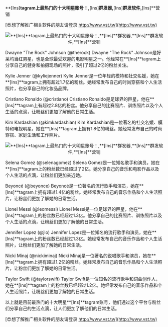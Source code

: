 **[Ins]**tagram上最热门的十大明星账号！,**[Ins]**群发器,**[Ins]**群发软件,**[Ins]**营销

[😍想了解推广相关软件的朋友请登录 http://www.vst.tw](http://www.vst.tw)

 <center><img src="https://vst.tw/MP4/tuiguang/png/2.png" alt="**[Ins]**tagram上最热门的十大明星账号！,**[Ins]**群发器,**[Ins]**群发软件,**[Ins]**营销"></center>

Dwayne "The Rock" Johnson (@therock)
Dwayne "The Rock" Johnson是好莱坞当红男星，也是全球最受欢迎的电影明星之一。他经常在**[Ins]**tagram上分享自己的健身和拍摄现场的照片，吸引了超过2亿的粉丝关注。

Kylie Jenner (@kyliejenner)
Kylie Jenner是一位年轻的模特和社交名媛，她在**[Ins]**tagram上拥有超过1.7亿的粉丝。她经常发布自己的时尚穿搭和个人生活照片，也分享自己的化妆品品牌。

Cristiano Ronaldo (@cristiano)
Cristiano Ronaldo是足球界的巨星，他在**[Ins]**tagram上有超过2.8亿的粉丝。他分享自己的比赛照片、训练照片以及个人生活的点滴，让粉丝们更加了解他的日常生活。

Kim Kardashian (@kimkardashian)
Kim Kardashian是一位著名的社交名媛、模特和电视明星，她在**[Ins]**tagram上拥有1.8亿的粉丝。她经常发布自己的时尚穿搭、家庭生活和工作照片。

 <center><img src="https://vst.tw/MP4/tuiguang/png/3.png" alt="**[Ins]**tagram上最热门的十大明星账号！,**[Ins]**群发器,**[Ins]**群发软件,**[Ins]**营销"></center>

Selena Gomez (@selenagomez)
Selena Gomez是一位知名歌手和演员，她在**[Ins]**tagram上的粉丝数已经超过了2亿。她分享自己的音乐和电影作品以及个人生活的点滴，让粉丝们更加亲近她。

Beyoncé (@beyonce)
Beyoncé是一位著名的流行歌手和演员，她在**[Ins]**tagram上拥有超过1.4亿的粉丝。她经常发布自己的音乐作品和个人生活照片，让粉丝们更加了解她的日常生活。

Lionel Messi (@leomessi)
Lionel Messi是一位足球界的巨星，他在**[Ins]**tagram上的粉丝数已经超过1.3亿。他分享自己的比赛照片、训练照片以及个人生活的点滴，让粉丝们更加了解他的日常生活。

Jennifer Lopez (@jlo)
Jennifer Lopez是一位知名的流行歌手和演员，她在**[Ins]**tagram上的粉丝数已经超过1.3亿。她经常发布自己的音乐作品和个人生活照片，让粉丝们更加了解她的日常生活。

Nicki Minaj (@nickiminaj)
Nicki Minaj是一位著名的说唱歌手和演员，她在**[Ins]**tagram上拥有超过1.2亿的粉丝。她经常发布自己的音乐作品和个人生活照片，让粉丝们更加了解她的日常生活。

Taylor Swift (@taylorswift)
Taylor Swift是一位知名的流行歌手和词曲创作人，她在**[Ins]**tagram上的粉丝数已经超过1.2亿。她经常发布自己的音乐作品和个人生活照片，让粉丝们更加了解她的日常生活。

以上就是目前最热门的十大明星**[Ins]**tagram账号，他们通过这个平台与粉丝们分享自己的生活点滴，让人们更加了解他们的日常生活。

[😍想了解推广相关软件的朋友请登录 http://www.vst.tw](http://www.vst.tw)



